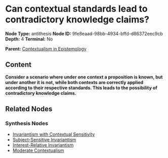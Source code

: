 # Can contextual standards lead to contradictory knowledge claims?

**Node Type:** antithesis
**Node ID:** 9fe8eaad-98bb-4934-bffd-d86372eec9cb
**Depth:** 4
**Terminal:** No

**Parent:** [Contextualism in Epistemology](contextualism-in-epistemology-synthesis-f37672d4-27f2-49c0-be05-1e85cf866955.md)

## Content

**Consider a scenario where under one context a proposition is known, but under another it is not, while both contexts are correctly applied according to their respective standards. This leads to the possibility of contradictory knowledge claims.**

## Related Nodes

### Synthesis Nodes

- [Invariantism with Contextual Sensitivity](invariantism-with-contextual-sensitivity-synthesis-ad2035fc-5848-4506-95e0-7a210c1cf4ae.md)
- [Subject-Sensitive Invariantism](subject-sensitive-invariantism-synthesis-c0c99063-aee4-4cbc-bcee-0ea07980e044.md)
- [Interest-Relative Invariantism](interest-relative-invariantism-synthesis-f2fe7898-08ac-4ee5-a8af-635d2e4faa90.md)
- [Moderate Contextualism](moderate-contextualism-synthesis-2a94c643-ce90-4753-bdaa-7e82e9e80087.md)
